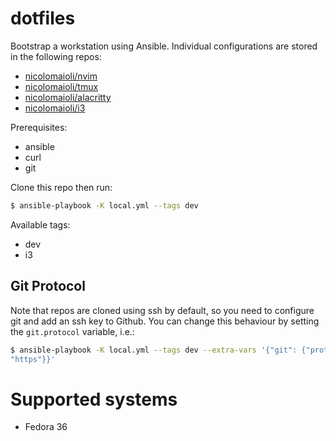 # dotfiles

Bootstrap a workstation using Ansible. Individual configurations are stored in
the following repos:

- [nicolomaioli/nvim](https://github.com/nicolomaioli/nvim)
- [nicolomaioli/tmux](https://github.com/nicolomaioli/tmux)
- [nicolomaioli/alacritty](https://github.com/nicolomaioli/alacritty)
- [nicolomaioli/i3](https://github.com/nicolomaioli/i3)

Prerequisites:

- ansible
- curl
- git

Clone this repo then run:

```sh
$ ansible-playbook -K local.yml --tags dev
```

Available tags:

- dev
- i3

## Git Protocol

Note that repos are cloned using ssh by default, so you need to configure git
and add an ssh key to Github. You can change this behaviour by setting the
`git.protocol` variable, i.e.:

```sh
$ ansible-playbook -K local.yml --tags dev --extra-vars '{"git": {"protocol":
"https"}}'
```

# Supported systems

- Fedora 36
